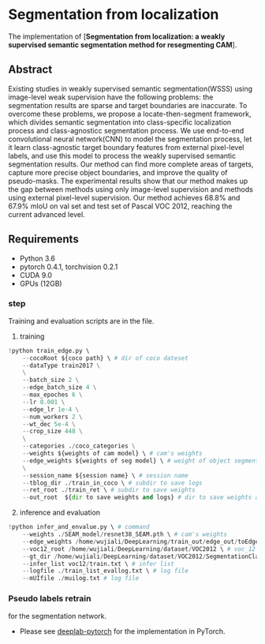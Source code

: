 # Segmentation from localization
The implementation of [**Segmentation from localization: a weakly supervised semantic segmentation method for resegmenting CAM**].


## Abstract
Existing studies in weakly supervised semantic segmentation(WSSS) using image-level weak supervision have the following problems: the segmentation results are sparse and target boundaries are inaccurate. To overcome these problems, we propose a locate-then-segment framework, which divides semantic segmentation into class-specific localization process and class-agnosticc segmentation process. We use end-to-end convolutional neural network(CNN) to model the segmentation process, let it learn class-agnostic target boundary features from external pixel-level labels, and use this model to process the weakly supervised semantic segmentation results. Our method can find more complete areas of targets, capture more precise object boundaries, and improve the quality of pseudo-masks. The experimental results show that our method makes up the gap between methods using only image-level supervision and methods using external pixel-level supervision.  Our method achieves 68.8$\%$ and 67.9$\%$ mIoU on val set and test set of Pascal VOC 2012, reaching the current advanced level.  


## Requirements
- Python 3.6
- pytorch 0.4.1, torchvision 0.2.1
- CUDA 9.0
- GPUs (12GB)


### step
Training and evaluation scripts are in the file.

1. training


```python
!python train_edge.py \ 
    --cocoRoot ${coco path} \ # dir of coco dateset
    --dataType train2017 \
    \
    --batch_size 2 \
    --edge_batch_size 4 \
    --max_epoches 6 \
    --lr 0.001 \
    --edge_lr 1e-4 \
    --num_workers 2 \
    --wt_dec 5e-4 \
    --crop_size 448 \
    \
    --categories ./coco_categories \
    --weights ${weights of cam model} \ # cam's weights
    --edge_weights ${weights of seg model} \ # weight of object segmenter
    \
    --session_name ${session name} \ # session name
    --tblog_dir ./train_in_coco \ # subdir to save logs
    --ret_root ./train_ret \ # subdir to save weights
    --out_root  ${dir to save weights and logs} # dir to save weights and logs
```

2. inference and evaluation
```python
!python infer_and_envalue.py \ # command
    --weights ./SEAM_model/resnet38_SEAM.pth \ # cam's weights
    --edge_weights /home/wujiali/DeepLearning/train_out/edge_out/toEdge20220315_3/train_ret/toEdge20220315_3_edge_055000.pth \ # weight of object segmenter
    --voc12_root /home/wujiali/DeepLearning/dataset/VOC2012 \ # voc_12 dir
    --gt_dir /home/wujiali/DeepLearning/dataset/VOC2012/SegmentationClassAug \ #label dir
    --infer_list voc12/train.txt \ # infer list
    --logfile ./train_list_evallog.txt \ # log file
    --mUIfile ./muilog.txt # log file
```




### Pseudo labels retrain
for the segmentation network. 
- Please see [deeplab-pytorch](https://github.com/kazuto1011/deeplab-pytorch) for the implementation in PyTorch.


